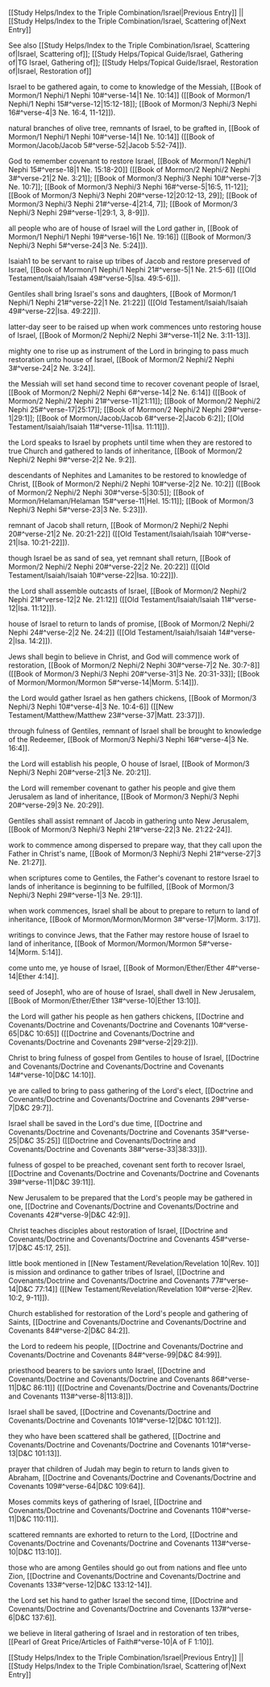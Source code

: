 [[Study Helps/Index to the Triple Combination/Israel|Previous Entry]]  ||  [[Study Helps/Index to the Triple Combination/Israel, Scattering of|Next Entry]]

 See also [[Study Helps/Index to the Triple Combination/Israel, Scattering of|Israel, Scattering of]]; [[Study Helps/Topical Guide/Israel, Gathering of|TG Israel, Gathering of]]; [[Study Helps/Topical Guide/Israel, Restoration of|Israel, Restoration of]]

 Israel to be gathered again, to come to knowledge of the Messiah, [[Book of Mormon/1 Nephi/1 Nephi 10#^verse-14|1 Ne. 10:14]] ([[Book of Mormon/1 Nephi/1 Nephi 15#^verse-12|15:12-18]]; [[Book of Mormon/3 Nephi/3 Nephi 16#^verse-4|3 Ne. 16:4, 11-12]]).

 natural branches of olive tree, remnants of Israel, to be grafted in, [[Book of Mormon/1 Nephi/1 Nephi 10#^verse-14|1 Ne. 10:14]] ([[Book of Mormon/Jacob/Jacob 5#^verse-52|Jacob 5:52-74]]).

 God to remember covenant to restore Israel, [[Book of Mormon/1 Nephi/1 Nephi 15#^verse-18|1 Ne. 15:18-20]] ([[Book of Mormon/2 Nephi/2 Nephi 3#^verse-21|2 Ne. 3:21]]; [[Book of Mormon/3 Nephi/3 Nephi 10#^verse-7|3 Ne. 10:7]]; [[Book of Mormon/3 Nephi/3 Nephi 16#^verse-5|16:5, 11-12]]; [[Book of Mormon/3 Nephi/3 Nephi 20#^verse-12|20:12-13, 29]]; [[Book of Mormon/3 Nephi/3 Nephi 21#^verse-4|21:4, 7]]; [[Book of Mormon/3 Nephi/3 Nephi 29#^verse-1|29:1, 3, 8-9]]).

 all people who are of house of Israel will the Lord gather in, [[Book of Mormon/1 Nephi/1 Nephi 19#^verse-16|1 Ne. 19:16]] ([[Book of Mormon/3 Nephi/3 Nephi 5#^verse-24|3 Ne. 5:24]]).

 Isaiah1 to be servant to raise up tribes of Jacob and restore preserved of Israel, [[Book of Mormon/1 Nephi/1 Nephi 21#^verse-5|1 Ne. 21:5-6]] ([[Old Testament/Isaiah/Isaiah 49#^verse-5|Isa. 49:5-6]]).

 Gentiles shall bring Israel's sons and daughters, [[Book of Mormon/1 Nephi/1 Nephi 21#^verse-22|1 Ne. 21:22]] ([[Old Testament/Isaiah/Isaiah 49#^verse-22|Isa. 49:22]]).

 latter-day seer to be raised up when work commences unto restoring house of Israel, [[Book of Mormon/2 Nephi/2 Nephi 3#^verse-11|2 Ne. 3:11-13]].

 mighty one to rise up as instrument of the Lord in bringing to pass much restoration unto house of Israel, [[Book of Mormon/2 Nephi/2 Nephi 3#^verse-24|2 Ne. 3:24]].

 the Messiah will set hand second time to recover covenant people of Israel, [[Book of Mormon/2 Nephi/2 Nephi 6#^verse-14|2 Ne. 6:14]] ([[Book of Mormon/2 Nephi/2 Nephi 21#^verse-11|21:11]]; [[Book of Mormon/2 Nephi/2 Nephi 25#^verse-17|25:17]]; [[Book of Mormon/2 Nephi/2 Nephi 29#^verse-1|29:1]]; [[Book of Mormon/Jacob/Jacob 6#^verse-2|Jacob 6:2]]; [[Old Testament/Isaiah/Isaiah 11#^verse-11|Isa. 11:11]]).

 the Lord speaks to Israel by prophets until time when they are restored to true Church and gathered to lands of inheritance, [[Book of Mormon/2 Nephi/2 Nephi 9#^verse-2|2 Ne. 9:2]].

 descendants of Nephites and Lamanites to be restored to knowledge of Christ, [[Book of Mormon/2 Nephi/2 Nephi 10#^verse-2|2 Ne. 10:2]] ([[Book of Mormon/2 Nephi/2 Nephi 30#^verse-5|30:5]]; [[Book of Mormon/Helaman/Helaman 15#^verse-11|Hel. 15:11]]; [[Book of Mormon/3 Nephi/3 Nephi 5#^verse-23|3 Ne. 5:23]]).

 remnant of Jacob shall return, [[Book of Mormon/2 Nephi/2 Nephi 20#^verse-21|2 Ne. 20:21-22]] ([[Old Testament/Isaiah/Isaiah 10#^verse-21|Isa. 10:21-22]]).

 though Israel be as sand of sea, yet remnant shall return, [[Book of Mormon/2 Nephi/2 Nephi 20#^verse-22|2 Ne. 20:22]] ([[Old Testament/Isaiah/Isaiah 10#^verse-22|Isa. 10:22]]).

 the Lord shall assemble outcasts of Israel, [[Book of Mormon/2 Nephi/2 Nephi 21#^verse-12|2 Ne. 21:12]] ([[Old Testament/Isaiah/Isaiah 11#^verse-12|Isa. 11:12]]).

 house of Israel to return to lands of promise, [[Book of Mormon/2 Nephi/2 Nephi 24#^verse-2|2 Ne. 24:2]] ([[Old Testament/Isaiah/Isaiah 14#^verse-2|Isa. 14:2]]).

 Jews shall begin to believe in Christ, and God will commence work of restoration, [[Book of Mormon/2 Nephi/2 Nephi 30#^verse-7|2 Ne. 30:7-8]] ([[Book of Mormon/3 Nephi/3 Nephi 20#^verse-31|3 Ne. 20:31-33]]; [[Book of Mormon/Mormon/Mormon 5#^verse-14|Morm. 5:14]]).

 the Lord would gather Israel as hen gathers chickens, [[Book of Mormon/3 Nephi/3 Nephi 10#^verse-4|3 Ne. 10:4-6]] ([[New Testament/Matthew/Matthew 23#^verse-37|Matt. 23:37]]).

 through fulness of Gentiles, remnant of Israel shall be brought to knowledge of the Redeemer, [[Book of Mormon/3 Nephi/3 Nephi 16#^verse-4|3 Ne. 16:4]].

 the Lord will establish his people, O house of Israel, [[Book of Mormon/3 Nephi/3 Nephi 20#^verse-21|3 Ne. 20:21]].

 the Lord will remember covenant to gather his people and give them Jerusalem as land of inheritance, [[Book of Mormon/3 Nephi/3 Nephi 20#^verse-29|3 Ne. 20:29]].

 Gentiles shall assist remnant of Jacob in gathering unto New Jerusalem, [[Book of Mormon/3 Nephi/3 Nephi 21#^verse-22|3 Ne. 21:22-24]].

 work to commence among dispersed to prepare way, that they call upon the Father in Christ's name, [[Book of Mormon/3 Nephi/3 Nephi 21#^verse-27|3 Ne. 21:27]].

 when scriptures come to Gentiles, the Father's covenant to restore Israel to lands of inheritance is beginning to be fulfilled, [[Book of Mormon/3 Nephi/3 Nephi 29#^verse-1|3 Ne. 29:1]].

 when work commences, Israel shall be about to prepare to return to land of inheritance, [[Book of Mormon/Mormon/Mormon 3#^verse-17|Morm. 3:17]].

 writings to convince Jews, that the Father may restore house of Israel to land of inheritance, [[Book of Mormon/Mormon/Mormon 5#^verse-14|Morm. 5:14]].

 come unto me, ye house of Israel, [[Book of Mormon/Ether/Ether 4#^verse-14|Ether 4:14]].

 seed of Joseph1, who are of house of Israel, shall dwell in New Jerusalem, [[Book of Mormon/Ether/Ether 13#^verse-10|Ether 13:10]].

 the Lord will gather his people as hen gathers chickens, [[Doctrine and Covenants/Doctrine and Covenants/Doctrine and Covenants 10#^verse-65|D&C 10:65]] ([[Doctrine and Covenants/Doctrine and Covenants/Doctrine and Covenants 29#^verse-2|29:2]]).

 Christ to bring fulness of gospel from Gentiles to house of Israel, [[Doctrine and Covenants/Doctrine and Covenants/Doctrine and Covenants 14#^verse-10|D&C 14:10]].

 ye are called to bring to pass gathering of the Lord's elect, [[Doctrine and Covenants/Doctrine and Covenants/Doctrine and Covenants 29#^verse-7|D&C 29:7]].

 Israel shall be saved in the Lord's due time, [[Doctrine and Covenants/Doctrine and Covenants/Doctrine and Covenants 35#^verse-25|D&C 35:25]] ([[Doctrine and Covenants/Doctrine and Covenants/Doctrine and Covenants 38#^verse-33|38:33]]).

 fulness of gospel to be preached, covenant sent forth to recover Israel, [[Doctrine and Covenants/Doctrine and Covenants/Doctrine and Covenants 39#^verse-11|D&C 39:11]].

 New Jerusalem to be prepared that the Lord's people may be gathered in one, [[Doctrine and Covenants/Doctrine and Covenants/Doctrine and Covenants 42#^verse-9|D&C 42:9]].

 Christ teaches disciples about restoration of Israel, [[Doctrine and Covenants/Doctrine and Covenants/Doctrine and Covenants 45#^verse-17|D&C 45:17, 25]].

 little book mentioned in [[New Testament/Revelation/Revelation 10|Rev. 10]] is mission and ordinance to gather tribes of Israel, [[Doctrine and Covenants/Doctrine and Covenants/Doctrine and Covenants 77#^verse-14|D&C 77:14]] ([[New Testament/Revelation/Revelation 10#^verse-2|Rev. 10:2, 9-11]]).

 Church established for restoration of the Lord's people and gathering of Saints, [[Doctrine and Covenants/Doctrine and Covenants/Doctrine and Covenants 84#^verse-2|D&C 84:2]].

 the Lord to redeem his people, [[Doctrine and Covenants/Doctrine and Covenants/Doctrine and Covenants 84#^verse-99|D&C 84:99]].

 priesthood bearers to be saviors unto Israel, [[Doctrine and Covenants/Doctrine and Covenants/Doctrine and Covenants 86#^verse-11|D&C 86:11]] ([[Doctrine and Covenants/Doctrine and Covenants/Doctrine and Covenants 113#^verse-8|113:8]]).

 Israel shall be saved, [[Doctrine and Covenants/Doctrine and Covenants/Doctrine and Covenants 101#^verse-12|D&C 101:12]].

 they who have been scattered shall be gathered, [[Doctrine and Covenants/Doctrine and Covenants/Doctrine and Covenants 101#^verse-13|D&C 101:13]].

 prayer that children of Judah may begin to return to lands given to Abraham, [[Doctrine and Covenants/Doctrine and Covenants/Doctrine and Covenants 109#^verse-64|D&C 109:64]].

 Moses commits keys of gathering of Israel, [[Doctrine and Covenants/Doctrine and Covenants/Doctrine and Covenants 110#^verse-11|D&C 110:11]].

 scattered remnants are exhorted to return to the Lord, [[Doctrine and Covenants/Doctrine and Covenants/Doctrine and Covenants 113#^verse-10|D&C 113:10]].

 those who are among Gentiles should go out from nations and flee unto Zion, [[Doctrine and Covenants/Doctrine and Covenants/Doctrine and Covenants 133#^verse-12|D&C 133:12-14]].

 the Lord set his hand to gather Israel the second time, [[Doctrine and Covenants/Doctrine and Covenants/Doctrine and Covenants 137#^verse-6|D&C 137:6]].

 we believe in literal gathering of Israel and in restoration of ten tribes, [[Pearl of Great Price/Articles of Faith#^verse-10|A of F 1:10]].

[[Study Helps/Index to the Triple Combination/Israel|Previous Entry]]  ||  [[Study Helps/Index to the Triple Combination/Israel, Scattering of|Next Entry]]
